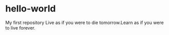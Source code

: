 # hello-world
My first repository
Live as if you were to die tomorrow.Learn as if you were to live forever.
